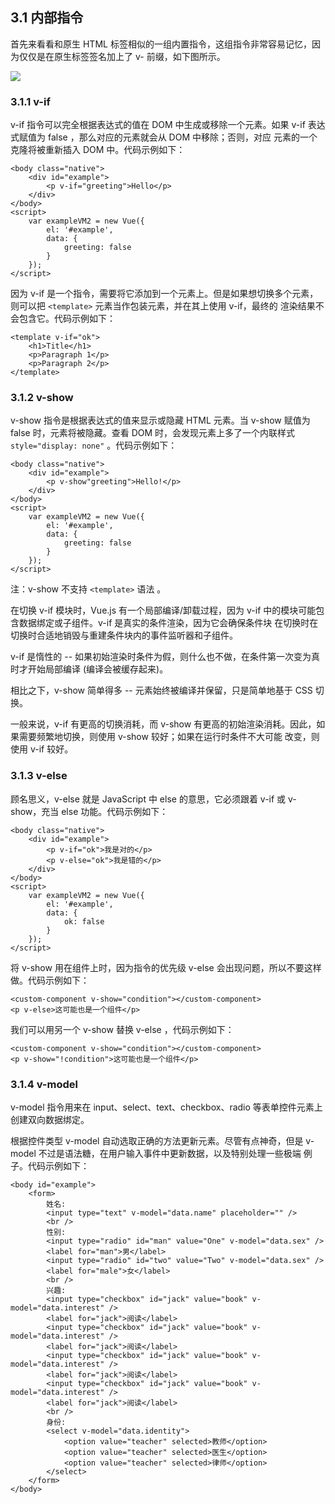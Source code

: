 ## 3.1 内部指令

首先来看看和原生 HTML 标签相似的一组内置指令，这组指令非常容易记忆，因为仅仅是在原生标签签名加上了 v- 前缀，如下图所示。

![](https://i.imgur.com/k9znmOt.png)

### 3.1.1 v-if

v-if 指令可以完全根据表达式的值在 DOM 中生成或移除一个元素。如果 v-if 表达式赋值为 false ，那么对应的元素就会从 DOM 中移除；否则，对应
元素的一个<red>克隆</red>将被重新插入 DOM 中。代码示例如下：

    <body class="native">
        <div id="example">
            <p v-if="greeting">Hello</p>
        </div>
    </body>
    <script>
        var exampleVM2 = new Vue({
            el: '#example',
            data: {
                greeting: false
            }
        });
    </script>

因为 v-if 是一个指令，需要将它添加到一个元素上。但是如果想切换多个元素，则可以把 `<template>` 元素当作包装元素，并在其上使用 v-if，<red>最终的
渲染结果不会包含它</red>。代码示例如下：

    <template v-if="ok">
        <h1>Title</h1>
        <p>Paragraph 1</p>
        <p>Paragraph 2</p>
    </template>

### 3.1.2 v-show

v-show 指令是根据表达式的值来显示或隐藏 HTML 元素。当 v-show 赋值为 false 时，元素将被隐藏。查看 DOM 时，会发现元素上多了一个内联样式
`style="display: none"` 。代码示例如下：

    <body class="native">
        <div id="example">
            <p v-show"greeting">Hello!</p>
        </div>
    </body>
    <script>
        var exampleVM2 = new Vue({
            el: '#example',
            data: {
                greeting: false
            }
        });
    </script>

注：v-show 不支持 `<template>` 语法 。

在切换 v-if 模块时，Vue.js 有一个局部编译/卸载过程，因为 v-if 中的模块可能包含数据绑定或子组件。v-if 是真实的条件渲染，因为它会确保条件块
在切换时在切换时合适地销毁与重建条件块内的事件监听器和子组件。

v-if 是惰性的 -- 如果初始渲染时条件为假，则什么也不做，在条件第一次变为真时才开始局部编译 (编译会被缓存起来)。

相比之下，v-show 简单得多 -- 元素始终被编译并保留，只是简单地基于 CSS 切换。

一般来说，<red>v-if 有更高的切换消耗，而 v-show 有更高的初始渲染消耗</red>。因此，如果需要频繁地切换，则使用 v-show 较好；如果在运行时条件不大可能
改变，则使用 v-if 较好。

### 3.1.3 v-else

顾名思义，v-else 就是 JavaScript 中 else 的意思，它必须跟着 v-if 或 v-show，充当 else 功能。代码示例如下：

    <body class="native">
        <div id="example">
            <p v-if="ok">我是对的</p>
            <p v-else="ok">我是错的</p>
        </div>
    </body>
    <script>
        var exampleVM2 = new Vue({
            el: '#example',
            data: {
                ok: false
            }
        });
    </script>

<red>将 v-show 用在组件上时，因为指令的优先级 v-else 会出现问题，所以不要这样做</red>。代码示例如下：

    <custom-component v-show="condition"></custom-component>
    <p v-else>这可能也是一个组件</p>

我们可以用另一个 v-show 替换 v-else ，代码示例如下：

    <custom-component v-show="condition"></custom-component>
    <p v-show="!condition">这可能也是一个组件</p>

### 3.1.4 v-model   

v-model 指令用来在 input、select、text、checkbox、radio 等表单控件元素上创建双向数据绑定。

根据控件类型 v-model 自动选取正确的方法更新元素。尽管有点神奇，但是 v-model 不过是语法糖，在用户输入事件中更新数据，以及特别处理一些极端
例子。代码示例如下：

    <body id="example">
        <form>
            姓名:
            <input type="text" v-model="data.name" placeholder="" />
            <br />
            性别:
            <input type="radio" id="man" value="One" v-model="data.sex" />
            <label for="man">男</label>
            <input type="radio" id="two" value="Two" v-model="data.sex" />
            <label for="male">女</label>
            <br />
            兴趣:
            <input type="checkbox" id="jack" value="book" v-model="data.interest" />
            <label for="jack">阅读</label>
            <input type="checkbox" id="jack" value="book" v-model="data.interest" />
            <label for="jack">阅读</label>
            <input type="checkbox" id="jack" value="book" v-model="data.interest" />
            <label for="jack">阅读</label>
            <input type="checkbox" id="jack" value="book" v-model="data.interest" />
            <label for="jack">阅读</label>
            <br />
            身份:
            <select v-model="data.identity">
                <option value="teacher" selected>教师</option>
                <option value="teacher" selected>医生</option>
                <option value="teacher" selected>律师</option>
            </select>
        </form>
    </body>


